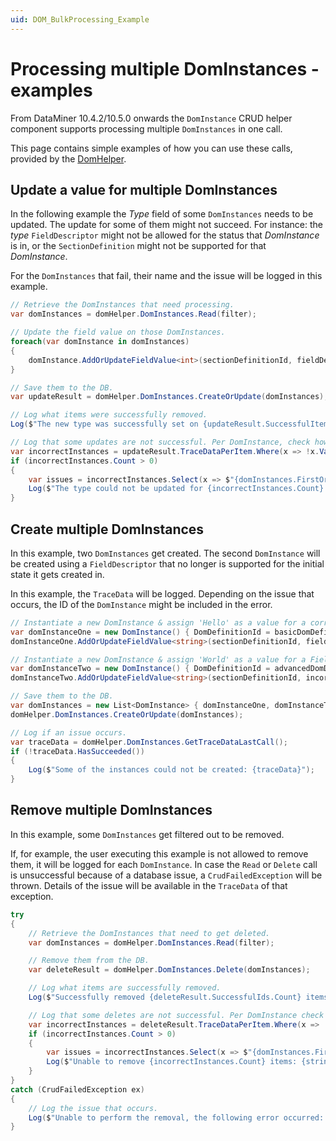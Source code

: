```yaml
---
uid: DOM_BulkProcessing_Example
---
```

# Processing multiple DomInstances - examples

From DataMiner 10.4.2/10.5.0 onwards the `DomInstance` CRUD helper component supports processing multiple `DomInstances` in one call.

This page contains simple examples of how you can use these calls, provided by the [DomHelper](xref:DomHelper_class#multiple-instances).

## Update a value for multiple DomInstances

In the following example the *Type* field of some `DomInstances` needs to be updated. The update for some of them might not succeed. For instance: the *type* `FieldDescriptor` might not be allowed for the status that *DomInstance* is in, or the `SectionDefinition` might not be supported for that *DomInstance*.

For the `DomInstances` that fail, their name and the issue will be logged in this example.

  ```csharp
  // Retrieve the DomInstances that need processing.
  var domInstances = domHelper.DomInstances.Read(filter);

  // Update the field value on those DomInstances.
  foreach(var domInstance in domInstances)
  {
      domInstance.AddOrUpdateFieldValue<int>(sectionDefinitionId, fieldDescriptorId, newType);
  }

  // Save them to the DB.
  var updateResult = domHelper.DomInstances.CreateOrUpdate(domInstances);

  // Log what items were successfully removed.
  Log($"The new type was successfully set on {updateResult.SuccessfulItems.Count} items");

  // Log that some updates are not successful. Per DomInstance, check how the issue occurred.
  var incorrectInstances = updateResult.TraceDataPerItem.Where(x => !x.Value.HasSucceeded()).ToList();
  if (incorrectInstances.Count > 0)
  {
      var issues = incorrectInstances.Select(x => $"{domInstances.FirstOrDefault(y => x.Equals(y.ID))?.Name}: {x.Value}");
      Log($"The type could not be updated for {incorrectInstances.Count} items: {string.Join(Environment.NewLine, issues)}");
  }
  ```

## Create multiple DomInstances

In this example, two `DomInstances` get created. The second `DomInstance` will be created using a `FieldDescriptor` that no longer is supported for the initial state it gets created in.

In this example, the `TraceData` will be logged. Depending on the issue that occurs, the ID of the `DomInstance` might be included in the error.

  ```csharp
  // Instantiate a new DomInstance & assign 'Hello' as a value for a correct FieldDescriptor.
  var domInstanceOne = new DomInstance() { DomDefinitionId = basicDomDefinitionId };
  domInstanceOne.AddOrUpdateFieldValue<string>(sectionDefinitionId, fieldDescriptorId, "Hello");

  // Instantiate a new DomInstance & assign 'World' as a value for a FieldDescriptor no longer supported for the initial state.
  var domInstanceTwo = new DomInstance() { DomDefinitionId = advancedDomDefinitionId };
  domInstanceTwo.AddOrUpdateFieldValue<string>(sectionDefinitionId, incorrectFieldDescriptorId, "World");

  // Save them to the DB.
  var domInstances = new List<DomInstance> { domInstanceOne, domInstanceTwo };
  domHelper.DomInstances.CreateOrUpdate(domInstances);

  // Log if an issue occurs.
  var traceData = domHelper.DomInstances.GetTraceDataLastCall();
  if (!traceData.HasSucceeded())
  {
      Log($"Some of the instances could not be created: {traceData}");
  }
  ```

## Remove multiple DomInstances

In this example, some `DomInstances` get filtered out to be removed.

If, for example, the user executing this example is not allowed to remove them, it will be logged for each `DomInstance`.
In case the `Read` or `Delete` call is unsuccessful because of a database issue, a `CrudFailedException` will be thrown. Details of the issue will be available in the `TraceData` of that exception.

  ```csharp
  try
  {
      // Retrieve the DomInstances that need to get deleted.
      var domInstances = domHelper.DomInstances.Read(filter);

      // Remove them from the DB.
      var deleteResult = domHelper.DomInstances.Delete(domInstances);

      // Log what items are successfully removed.
      Log($"Successfully removed {deleteResult.SuccessfulIds.Count} items");

      // Log that some deletes are not successful. Per DomInstance check which issue occurs.
      var incorrectInstances = deleteResult.TraceDataPerItem.Where(x => !x.Value.HasSucceeded()).ToList();
      if (incorrectInstances.Count > 0)
      {
          var issues = incorrectInstances.Select(x => $"{domInstances.FirstOrDefault(y => x.Equals(y.ID))?.Name}: {x.Value}");
          Log($"Unable to remove {incorrectInstances.Count} items: {string.Join(Environment.NewLine, issues)}");
      }
  }
  catch (CrudFailedException ex)
  {
      // Log the issue that occurs.
      Log($"Unable to perform the removal, the following error occurred: {ex.TraceData}");
  }
  ```
